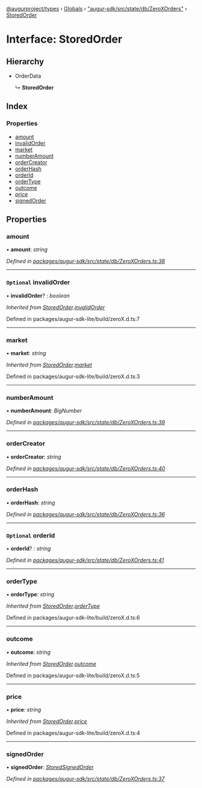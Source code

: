 [@augurproject/types](../README.md) › [Globals](../globals.md) › ["augur-sdk/src/state/db/ZeroXOrders"](../modules/_augur_sdk_src_state_db_zeroxorders_.md) › [StoredOrder](_augur_sdk_src_state_db_zeroxorders_.storedorder.md)

# Interface: StoredOrder

## Hierarchy

* OrderData

  ↳ **StoredOrder**

## Index

### Properties

* [amount](_augur_sdk_src_state_db_zeroxorders_.storedorder.md#amount)
* [invalidOrder](_augur_sdk_src_state_db_zeroxorders_.storedorder.md#optional-invalidorder)
* [market](_augur_sdk_src_state_db_zeroxorders_.storedorder.md#market)
* [numberAmount](_augur_sdk_src_state_db_zeroxorders_.storedorder.md#numberamount)
* [orderCreator](_augur_sdk_src_state_db_zeroxorders_.storedorder.md#ordercreator)
* [orderHash](_augur_sdk_src_state_db_zeroxorders_.storedorder.md#orderhash)
* [orderId](_augur_sdk_src_state_db_zeroxorders_.storedorder.md#optional-orderid)
* [orderType](_augur_sdk_src_state_db_zeroxorders_.storedorder.md#ordertype)
* [outcome](_augur_sdk_src_state_db_zeroxorders_.storedorder.md#outcome)
* [price](_augur_sdk_src_state_db_zeroxorders_.storedorder.md#price)
* [signedOrder](_augur_sdk_src_state_db_zeroxorders_.storedorder.md#signedorder)

## Properties

###  amount

• **amount**: *string*

*Defined in [packages/augur-sdk/src/state/db/ZeroXOrders.ts:38](https://github.com/AugurProject/augur/blob/88b6e76efb/packages/augur-sdk/src/state/db/ZeroXOrders.ts#L38)*

___

### `Optional` invalidOrder

• **invalidOrder**? : *boolean*

*Inherited from [StoredOrder](_augur_sdk_src_state_db_zeroxorders_.storedorder.md).[invalidOrder](_augur_sdk_src_state_db_zeroxorders_.storedorder.md#optional-invalidorder)*

Defined in packages/augur-sdk-lite/build/zeroX.d.ts:7

___

###  market

• **market**: *string*

*Inherited from [StoredOrder](_augur_sdk_src_state_db_zeroxorders_.storedorder.md).[market](_augur_sdk_src_state_db_zeroxorders_.storedorder.md#market)*

Defined in packages/augur-sdk-lite/build/zeroX.d.ts:3

___

###  numberAmount

• **numberAmount**: *BigNumber*

*Defined in [packages/augur-sdk/src/state/db/ZeroXOrders.ts:39](https://github.com/AugurProject/augur/blob/88b6e76efb/packages/augur-sdk/src/state/db/ZeroXOrders.ts#L39)*

___

###  orderCreator

• **orderCreator**: *string*

*Defined in [packages/augur-sdk/src/state/db/ZeroXOrders.ts:40](https://github.com/AugurProject/augur/blob/88b6e76efb/packages/augur-sdk/src/state/db/ZeroXOrders.ts#L40)*

___

###  orderHash

• **orderHash**: *string*

*Defined in [packages/augur-sdk/src/state/db/ZeroXOrders.ts:36](https://github.com/AugurProject/augur/blob/88b6e76efb/packages/augur-sdk/src/state/db/ZeroXOrders.ts#L36)*

___

### `Optional` orderId

• **orderId**? : *string*

*Defined in [packages/augur-sdk/src/state/db/ZeroXOrders.ts:41](https://github.com/AugurProject/augur/blob/88b6e76efb/packages/augur-sdk/src/state/db/ZeroXOrders.ts#L41)*

___

###  orderType

• **orderType**: *string*

*Inherited from [StoredOrder](_augur_sdk_src_state_db_zeroxorders_.storedorder.md).[orderType](_augur_sdk_src_state_db_zeroxorders_.storedorder.md#ordertype)*

Defined in packages/augur-sdk-lite/build/zeroX.d.ts:6

___

###  outcome

• **outcome**: *string*

*Inherited from [StoredOrder](_augur_sdk_src_state_db_zeroxorders_.storedorder.md).[outcome](_augur_sdk_src_state_db_zeroxorders_.storedorder.md#outcome)*

Defined in packages/augur-sdk-lite/build/zeroX.d.ts:5

___

###  price

• **price**: *string*

*Inherited from [StoredOrder](_augur_sdk_src_state_db_zeroxorders_.storedorder.md).[price](_augur_sdk_src_state_db_zeroxorders_.storedorder.md#price)*

Defined in packages/augur-sdk-lite/build/zeroX.d.ts:4

___

###  signedOrder

• **signedOrder**: *[StoredSignedOrder](_augur_sdk_src_state_db_zeroxorders_.storedsignedorder.md)*

*Defined in [packages/augur-sdk/src/state/db/ZeroXOrders.ts:37](https://github.com/AugurProject/augur/blob/88b6e76efb/packages/augur-sdk/src/state/db/ZeroXOrders.ts#L37)*
